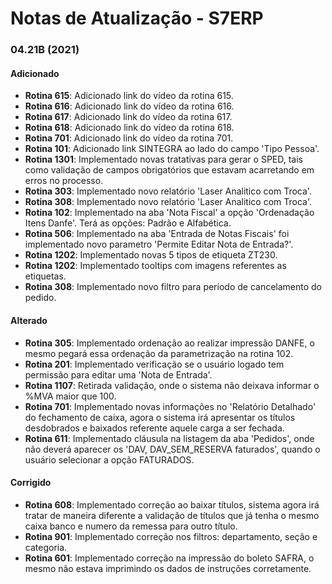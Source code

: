 # Notas de Atualização - S7ERP

### 04.21B (2021)
    
#### Adicionado

* **Rotina 615**: Adicionado link do vídeo da rotina 615.
* **Rotina 616**: Adicionado link do vídeo da rotina 616.
* **Rotina 617**: Adicionado link do vídeo da rotina 617.
* **Rotina 618**: Adicionado link do vídeo da rotina 618.
* **Rotina 701**: Adicionado link do vídeo da rotina 701.
* **Rotina 101**: Adicionado link SINTEGRA ao lado do campo 'Tipo Pessoa'.
* **Rotina 1301**: Implementado novas tratativas para gerar o SPED, tais como validação de campos obrigatórios que estavam acarretando em erros no processo.
* **Rotina 303**: Implementado novo relatório 'Laser Analitico com Troca'.
* **Rotina 308**: Implementado novo relatório 'Laser Analitico com Troca'.
* **Rotina 102**: Implementado na aba 'Nota Fiscal' a opção 'Ordenadação Itens Danfe'. Terá as opções: Padrão e Alfabética.
* **Rotina 506**: Implementado na aba 'Entrada de Notas Fiscais' foi implementado novo parametro 'Permite Editar Nota de Entrada?'.
* **Rotina 1202**: Implementado novas 5 tipos de etiqueta ZT230.
* **Rotina 1202**: Implementado tooltips com imagens referentes as etiquetas.
* **Rotina 308**: Implementado novo filtro para período de cancelamento do pedido.

#### Alterado

* **Rotina 305**: Implementado ordenação ao realizar impressão DANFE, o mesmo pegará essa ordenação da parametrização na rotina 102.
* **Rotina 201**: Implementado verificação se o usuário logado tem permissão para editar uma 'Nota de Entrada'.
* **Rotina 1107**: Retirada validação, onde o sistema não deixava informar o %MVA maior que 100.
* **Rotina 701**: Implementado novas informações no 'Relatório Detalhado' do fechamento de caixa, agora o sistema irá apresentar os títulos desdobrados e baixados referente aquele carga a ser fechada.
* **Rotina 611**: Implementado cláusula na listagem da aba 'Pedidos', onde não deverá aparecer os 'DAV, DAV_SEM_RESERVA faturados', quando o usuário selecionar a opção FATURADOS.

#### Corrigido

* **Rotina 608**: Implementado correção ao baixar títulos, sistema agora irá tratar de maneira diferente a validação de títulos que já tenha o mesmo caixa banco e numero da remessa para outro título.
* **Rotina 901**: Implementado correção nos filtros: departamento, seção e categoria.
* **Rotina 601**: Implementado correção na impressão do boleto SAFRA, o mesmo não estava imprimindo os dados de instruções corretamente.
